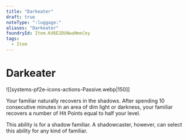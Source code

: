 ```yaml
---
title: "Darkeater"
draft: true
noteType: ":luggage:"
aliases: "Darkeater"
foundryId: Item.Kd6E2DUNwaNmeCey
tags:
  - Item
---
```


# Darkeater
![[systems-pf2e-icons-actions-Passive.webp|150]]

Your familiar naturally recovers in the shadows. After spending 10 consecutive minutes in an area of dim light or darkness, your familiar recovers a number of Hit Points equal to half your level.

This ability is for a shadow familiar. A shadowcaster, however, can select this ability for any kind of familiar.
